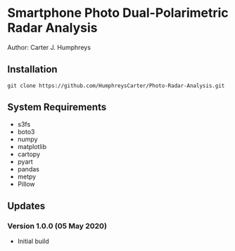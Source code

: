 # Smartphone Photo Dual-Polarimetric Radar Analysis 

Author: Carter J. Humphreys

## Installation
```
git clone https://github.com/HumphreysCarter/Photo-Radar-Analysis.git
```

## System Requirements
* s3fs
* boto3
* numpy
* matplotlib
* cartopy
* pyart
* pandas
* metpy
* Pillow

## Updates
### Version 1.0.0 (05 May 2020)
* Initial build
